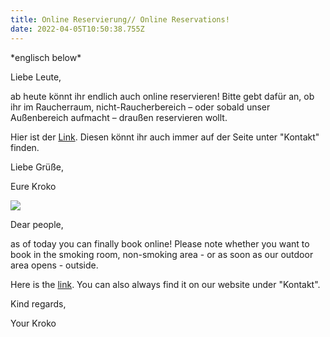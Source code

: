 ```yaml
---
title: Online Reservierung// Online Reservations!
date: 2022-04-05T10:50:38.755Z
---
```

\*englisch below\*

Liebe Leute,

ab heute könnt ihr endlich auch online reservieren! Bitte gebt dafür an, ob ihr im Raucherraum, nicht-Raucherbereich  – oder sobald unser Außenbereich aufmacht – draußen reservieren wollt. 

Hier ist der [Link](https://app.resmio.com/zum-krokodil/widget). Diesen könnt ihr auch immer auf der Seite unter "Kontakt" finden.

Liebe Grüße,

Eure Kroko

![](img/kroko_raucherraum1.jpg)

Dear people,

as of today you can finally book online! Please note whether you want to book in the smoking room, non-smoking area - or as soon as our outdoor area opens - outside. 

Here is the [link](https://app.resmio.com/zum-krokodil/widget). You can also always find it on our website under "Kontakt".

Kind regards,

Your Kroko